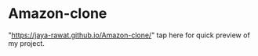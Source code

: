 # Amazon-clone

"https://jaya-rawat.github.io/Amazon-clone/" tap here for quick preview of my project.
